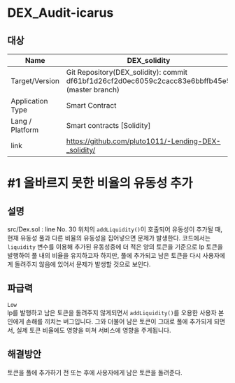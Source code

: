 
# DEX_Audit-icarus
## 대상
|Name |DEX_solidity|
|--|--|
|Target/Version|Git Repository(DEX_solidity): commit df61bf1d26cf2d0ec6059c2cacc83e6bbffb45e5 (master branch)|
|Application Type | Smart Contract|
|Lang / Platform | Smart contracts [Solidity] |
|link | https://github.com/pluto1011/-Lending-DEX-_solidity/

   

# #1 올바르지 못한 비율의 유동성 추가
## 설명
src/Dex.sol : line No. 30 위치의 ```addLiquidity()```이 호출되어 유동성이 추가될 때, 현재 유동성 풀과 다른 비율의 유동성을 집어넣으면 문제가 발생한다. 코드에서는 ```liquidity``` 변수를 이용해 추가된 유동성중에 더 적은 양의 토큰을 기준으로 lp 토큰을 발행하여 풀 내의 비율을 유지하고자 하지만, 풀에 추가되고 남은 토큰을 다시 사용자에게 돌려주지 않음에 있어서 문제가 발생할 것으로 보인다.



## 파급력 
```Low ```   
lp를 발행하고 남은 토큰을 돌려주지 않게되면서 ```addLiquidity()```를 오용한 사용자 본인에게 손해를 끼치는 버그입니다. 그와 더불어 남은 토큰이 그대로 풀에 추가되게 되면서, 실제 토큰 비율에도 영향을 미쳐 서비스에 영향을 주게됩니다.

## 해결방안
토큰을 풀에 추가하기 전 또는 후에 사용자에게 남은 토큰을 돌려준다.

